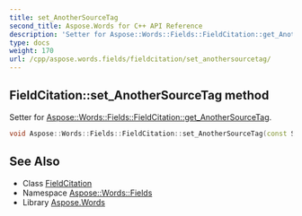 ```yaml
---
title: set_AnotherSourceTag
second_title: Aspose.Words for C++ API Reference
description: 'Setter for Aspose::Words::Fields::FieldCitation::get_AnotherSourceTag.'
type: docs
weight: 170
url: /cpp/aspose.words.fields/fieldcitation/set_anothersourcetag/
---
```

## FieldCitation::set_AnotherSourceTag method


Setter for [Aspose::Words::Fields::FieldCitation::get_AnotherSourceTag](../get_anothersourcetag/).

```cpp
void Aspose::Words::Fields::FieldCitation::set_AnotherSourceTag(const System::String &value)
```

## See Also

* Class [FieldCitation](../)
* Namespace [Aspose::Words::Fields](../../)
* Library [Aspose.Words](../../../)
